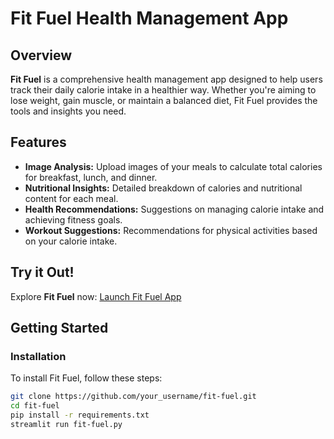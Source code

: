 # Fit Fuel Health Management App


## Overview

**Fit Fuel** is a comprehensive health management app designed to help users track their daily calorie intake in a healthier way. Whether you're aiming to lose weight, gain muscle, or maintain a balanced diet, Fit Fuel provides the tools and insights you need.

## Features

- **Image Analysis:** Upload images of your meals to calculate total calories for breakfast, lunch, and dinner.
- **Nutritional Insights:** Detailed breakdown of calories and nutritional content for each meal.
- **Health Recommendations:** Suggestions on managing calorie intake and achieving fitness goals.
- **Workout Suggestions:** Recommendations for physical activities based on your calorie intake.

## Try it Out!

Explore **Fit Fuel** now:
[Launch Fit Fuel App](https://fit-fuel.streamlit.app/)


## Getting Started

### Installation

To install Fit Fuel, follow these steps:

```bash
git clone https://github.com/your_username/fit-fuel.git
cd fit-fuel
pip install -r requirements.txt
streamlit run fit-fuel.py
